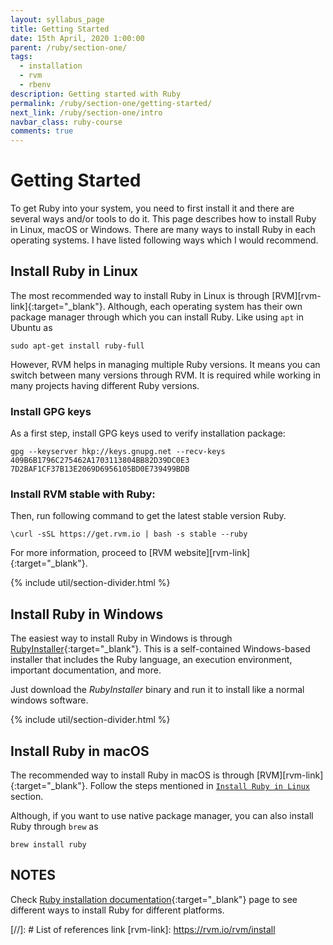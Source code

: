 ```yaml
---
layout: syllabus_page
title: Getting Started
date: 15th April, 2020 1:00:00
parent: /ruby/section-one/
tags:
  - installation
  - rvm
  - rbenv
description: Getting started with Ruby
permalink: /ruby/section-one/getting-started/
next_link: /ruby/section-one/intro
navbar_class: ruby-course
comments: true
---
```


# Getting Started

To get Ruby into your system, you need to first install it and there are several ways and/or tools to do it. This
page describes how to install Ruby in Linux, macOS or Windows. There are many ways to install Ruby in each
operating systems. I have listed following ways which I would recommend.

## Install Ruby in Linux

The most recommended way to install Ruby in Linux is through [RVM][rvm-link]{:target="_blank"}.
Although, each operating system has their own package manager through which you can install Ruby.
Like using `apt` in Ubuntu as
```
sudo apt-get install ruby-full
```

However, RVM helps in managing multiple Ruby versions. It means you can switch between many versions through RVM.
It is required while working in many projects having different Ruby versions.

### Install GPG keys

As a first step, install GPG keys used to verify installation package:

```
gpg --keyserver hkp://keys.gnupg.net --recv-keys 409B6B1796C275462A1703113804BB82D39DC0E3 7D2BAF1CF37B13E2069D6956105BD0E739499BDB
```

### Install RVM stable with Ruby:

Then, run following command to get the latest stable version Ruby.

```
\curl -sSL https://get.rvm.io | bash -s stable --ruby
```

For more information, proceed to [RVM website][rvm-link]{:target="_blank"}.

{% include util/section-divider.html %}

## Install Ruby in Windows

The easiest way to install Ruby in Windows is through [RubyInstaller](https://rubyinstaller.org/){:target="_blank"}.
This is a self-contained Windows-based installer that includes the Ruby language, an execution environment,
important documentation, and more.

Just download the _RubyInstaller_ binary and run it to install like a normal windows software.

{% include util/section-divider.html %}

## Install Ruby in macOS

The recommended way to install Ruby in macOS is through [RVM][rvm-link]{:target="_blank"}.
Follow the steps mentioned in [`Install Ruby in Linux`](#install-ruby-in-linux) section.

Although, if you want to use native package manager, you can also install Ruby through `brew` as
```
brew install ruby
```

## NOTES

Check [Ruby installation documentation](https://www.ruby-lang.org/en/documentation/installation/){:target="_blank"}
page to see different ways to install Ruby for different platforms.


[//]: # List of references link
[rvm-link]: https://rvm.io/rvm/install
